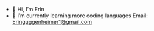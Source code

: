 - 👋 Hi, I’m Erin
- 🌱 I’m currently learning more coding languages
Email: Eringuggenheimer1@gmail.com

<!---
ErinGuggenheimer/ErinGuggenheimer is a ✨ special ✨ repository because its `README.md` (this file) appears on your GitHub profile.
You can click the Preview link to take a look at your changes.
--->
